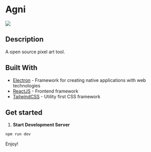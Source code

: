 # Agni

![](https://i.ibb.co/5rTgySZ/Screen-Shot-2019-11-06-at-05-38-56.png)

## Description

A open source pixel art tool.

## Built With

* [Electron](https://www.electronjs.org/) - Framework for creating native applications with web technologies
* [ReactJS](https://www.reactjs.org/) - Frontend framework
* [TailwindCSS](https://tailwindcss.com/) - Utility first CSS framework

## Get started

1. **Start Development Server**
```sh
npm run dev
```

Enjoy!
